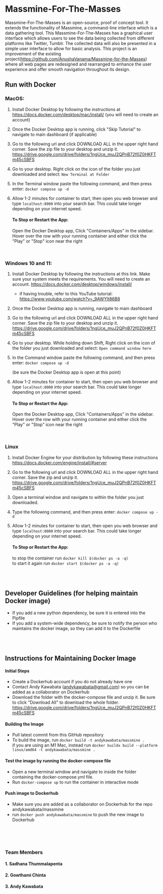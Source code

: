 # Massmine-For-The-Masses

Massmine-For-The-Masses is an open-source, proof of concept tool. It extends the functionality of Massmine, a command-line interface which is a data gathering tool. This Massmine-For-The-Masses has a graphical user interface which allows users to see the data being collected from different platforms like Twitter, Tumblr. The collected data will also be presented in a simple user interface to allow for basic analysis. This project is an improvement of the existing project(https://github.com/AnushaVanama/Massmine-for-the-Masses) where all web pages are redesigned  and rearranged to enhance the user experience and offer smooth navigation throughout its design.
<br>
## Run with Docker
### MacOS:
1) Install Docker Desktop by following the instructions at https://docs.docker.com/desktop/mac/install/ (you will need to create an account)
2) Once the Docker Desktop app is running, click "Skip Tutorial" to navigate to main dashboard (if applicable)
3) Go to the following url and click DOWNLOAD ALL in the upper right hand corner. Save the zip file to your desktop and unzip it.
https://drive.google.com/drive/folders/1ngUce_muJ2QPnB72f0Z0HKFTm45cSBFS

4) Go to your desktop. Right click on the icon of the folder you just downloaded and select: `New Terminal at Folder`
5) In the Terminal window paste the following command, and then press enter: `docker compose up -d`


6) Allow 1-2 minutes for container to start, then open you web browser and type `localhost:8000` into your search bar. This could take longer depending on your internet speed.

    #### To Stop or Restart the App:
    Open the Docker Desktop app, Click "Containers/Apps" in the sidebar. Hover over the row with your running container and either click the "Play" or "Stop" icon near the right
    
<br>

### Windows 10 and 11:
1) Install Docker Desktop by following the instructions at this link. Make sure your system meets the requirements. You will need to create an account. https://docs.docker.com/desktop/windows/install/ 
    - if having trouble, refer to this YouTube tutorial: https://www.youtube.com/watch?v=_9AWYlt86B8
2) Once the Docker Desktop app is running, navigate to main dashboard
3) Go to the following url and click DOWNLOAD ALL in the upper right hand corner. Save the zip file to your desktop and unzip it.
https://drive.google.com/drive/folders/1ngUce_muJ2QPnB72f0Z0HKFTm45cSBFS
4) Go to your desktop. While holding down Shift, Right click on the icon of the folder you just downloaded and select: `Open command window here`
5) In the Command window paste the following command, and then press enter: `docker compose up -d`

    (be sure the Docker Desktop app is open at this point)

6) Allow 1-2 minutes for container to start, then open you web browser and type `localhost:8000` into your search bar. This could take longer depending on your internet speed.

    #### To Stop or Restart the App:
    Open the Docker Desktop app, Click "Containers/Apps" in the sidebar. Hover over the row with your running container and either click the "Play" or "Stop" icon near the right

<br>

### Linux

1) Install Docker Engine for your distribution by following these instructions https://docs.docker.com/engine/install/#server

2) Go to the following url and click DOWNLOAD ALL in the upper right hand corner. Save the zip and unzip it.
https://drive.google.com/drive/folders/1ngUce_muJ2QPnB72f0Z0HKFTm45cSBFS

3) Open a terminal window and navigate to within the folder you just downloaded.

4) Type the following command, and then press enter: `docker compose up -d`


5) Allow 1-2 minutes for container to start, then open you web browser and type `localhost:8000` into your search bar. This could take longer depending on your internet speed.

    #### To Stop or Restart the App:
    to stop the container run `docker kill $(docker ps -a -q)`  
    to start it again run `docker start $(docker ps -a -q)`


    
<br>
<br>

## Developer Guidelines (for helping maintain Docker image)
- If you add a new python dependency, be sure it is entered into the Pipfile
- If you add a system-wide dependency, be sure to notify the person who maintains the docker image, so they can add it to the Dockerfile

<br>
<br>

## Instructions for Maintaining Docker Image
#### Initial Steps
- Create a Dockerhub account if you do not already have one
- Contact Andy Kawabata (andykawabata@gmail.com) so you can be added as a collaborator on Dockerhub
- Download the folder with the docker-compose file and unzip it. Be sure to click "Download All" to download the whole folder. https://drive.google.com/drive/folders/1ngUce_muJ2QPnB72f0Z0HKFTm45cSBFS
#### Building the Image
- Pull latest commit from this GitHub repository
- To build the image, run  `docker build -t andykawabata/massmine .`  
if you are using an M1 Mac, instead run `docker buildx build --platform linux/amd64 -t andykawabata/massmine .`
#### Test the image by running the docker-compose file
- Open a new terminal window and navigate to inside the folder containing the docker-compose.yml file.
- Run `docker-compose up` to run the container in interactive mode
#### Push image to Dockerhub
- Make sure you are added as a collaborator on Dockerhub for the repo andykawabata/massmine
- run `docker push andykawabata/massmine` to push the new image to Dockerhub

<br>
<br>
<br>

### Team Members
#### 1. Sadhana Thummalapenta
#### 2. Gowthami Chinta
#### 3. Andy Kawabata


```python

```


```python

```
